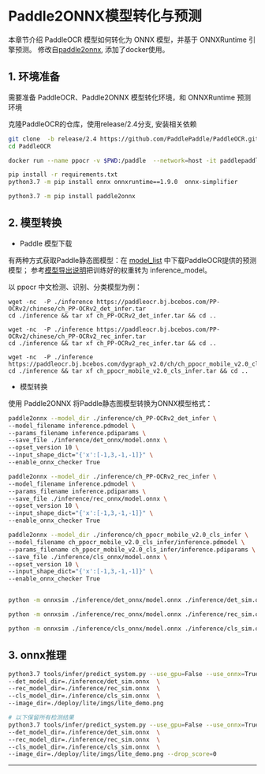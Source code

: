 # Paddle2ONNX模型转化与预测

本章节介绍 PaddleOCR 模型如何转化为 ONNX 模型，并基于 ONNXRuntime 引擎预测。
修改自[paddle2onnx](https://github.com/PaddlePaddle/PaddleOCR/tree/release/2.5/deploy/paddle2onnx), 添加了docker使用。

## 1. 环境准备

需要准备 PaddleOCR、Paddle2ONNX 模型转化环境，和 ONNXRuntime 预测环境

克隆PaddleOCR的仓库，使用release/2.4分支, 安装相关依赖

```bash
git clone  -b release/2.4 https://github.com/PaddlePaddle/PaddleOCR.git
cd PaddleOCR

docker run --name ppocr -v $PWD:/paddle  --network=host -it paddlepaddle/paddle:2.2.2-gpu-cuda10.2-cudnn7 /bin/bash

pip install -r requirements.txt 
python3.7 -m pip install onnx onnxruntime==1.9.0  onnx-simplifier

python3.7 -m pip install paddle2onnx 
```
## 2. 模型转换


- Paddle 模型下载

有两种方式获取Paddle静态图模型：在 [model_list](../../doc/doc_ch/models_list.md) 中下载PaddleOCR提供的预测模型；
参考[模型导出说明](../../doc/doc_ch/inference.md#训练模型转inference模型)把训练好的权重转为 inference_model。

以 ppocr 中文检测、识别、分类模型为例：

```
wget -nc  -P ./inference https://paddleocr.bj.bcebos.com/PP-OCRv2/chinese/ch_PP-OCRv2_det_infer.tar
cd ./inference && tar xf ch_PP-OCRv2_det_infer.tar && cd ..

wget -nc  -P ./inference https://paddleocr.bj.bcebos.com/PP-OCRv2/chinese/ch_PP-OCRv2_rec_infer.tar
cd ./inference && tar xf ch_PP-OCRv2_rec_infer.tar && cd ..

wget -nc  -P ./inference https://paddleocr.bj.bcebos.com/dygraph_v2.0/ch/ch_ppocr_mobile_v2.0_cls_infer.tar
cd ./inference && tar xf ch_ppocr_mobile_v2.0_cls_infer.tar && cd ..
```

- 模型转换

使用 Paddle2ONNX 将Paddle静态图模型转换为ONNX模型格式：

```bash
paddle2onnx --model_dir ./inference/ch_PP-OCRv2_det_infer \
--model_filename inference.pdmodel \
--params_filename inference.pdiparams \
--save_file ./inference/det_onnx/model.onnx \
--opset_version 10 \
--input_shape_dict="{'x':[-1,3,-1,-1]}" \
--enable_onnx_checker True

paddle2onnx --model_dir ./inference/ch_PP-OCRv2_rec_infer \
--model_filename inference.pdmodel \
--params_filename inference.pdiparams \
--save_file ./inference/rec_onnx/model.onnx \
--opset_version 10 \
--input_shape_dict="{'x':[-1,3,-1,-1]}" \
--enable_onnx_checker True

paddle2onnx --model_dir ./inference/ch_ppocr_mobile_v2.0_cls_infer \
--model_filename ch_ppocr_mobile_v2.0_cls_infer/inference.pdmodel \
--params_filename ch_ppocr_mobile_v2.0_cls_infer/inference.pdiparams \
--save_file ./inference/cls_onnx/model.onnx \
--opset_version 10 \
--input_shape_dict="{'x':[-1,3,-1,-1]}" \
--enable_onnx_checker True


python -m onnxsim ./inference/det_onnx/model.onnx ./inference/det_sim.onnx 4 --dynamic-input-shape --input-shape 1,3,640,640

python -m onnxsim ./inference/rec_onnx/model.onnx ./inference/rec_sim.onnx  4 --dynamic-input-shape --input-shape 1,3,48,100

python -m onnxsim ./inference/cls_onnx/model.onnx ./inference/cls_sim.onnx 4 --dynamic-input-shape --input-shape 1,3,48,100
```
## 3. onnx推理

``` bash
python3.7 tools/infer/predict_system.py --use_gpu=False --use_onnx=True \
--det_model_dir=./inference/det_sim.onnx  \
--rec_model_dir=./inference/rec_sim.onnx  \
--cls_model_dir=./inference/cls_sim.onnx  \
--image_dir=./deploy/lite/imgs/lite_demo.png

# 以下保留所有检测结果
python3.7 tools/infer/predict_system.py --use_gpu=False --use_onnx=True \
--det_model_dir=./inference/det_sim.onnx  \
--rec_model_dir=./inference/rec_sim.onnx  \
--cls_model_dir=./inference/cls_sim.onnx  \
--image_dir=./deploy/lite/imgs/lite_demo.png --drop_score=0
```

---------------------------------------------------------------------------
